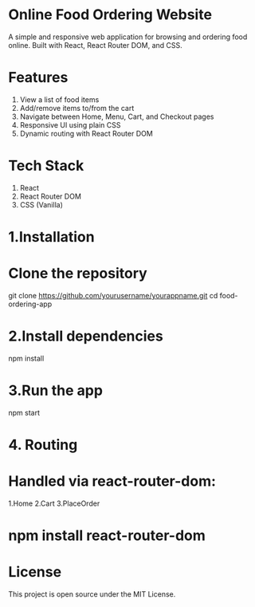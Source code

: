 # Online Food Ordering Website
 A simple and responsive web application for browsing and ordering food online. Built with React, React Router DOM, and CSS.


# Features
1. View a list of food items
2. Add/remove items to/from the cart
3. Navigate between Home, Menu, Cart, and Checkout pages
4. Responsive UI using plain CSS
5. Dynamic routing with React Router DOM


# Tech Stack
1. React
2. React Router DOM
3. CSS (Vanilla)

   
# 1.Installation
# Clone the repository
git clone https://github.com/yourusername/yourappname.git
cd food-ordering-app

# 2.Install dependencies
npm install

# 3.Run the app
npm start

# 4. Routing
# Handled via react-router-dom:
1.Home
2.Cart
3.PlaceOrder

# npm install react-router-dom

# License
This project is open source under the MIT License.




